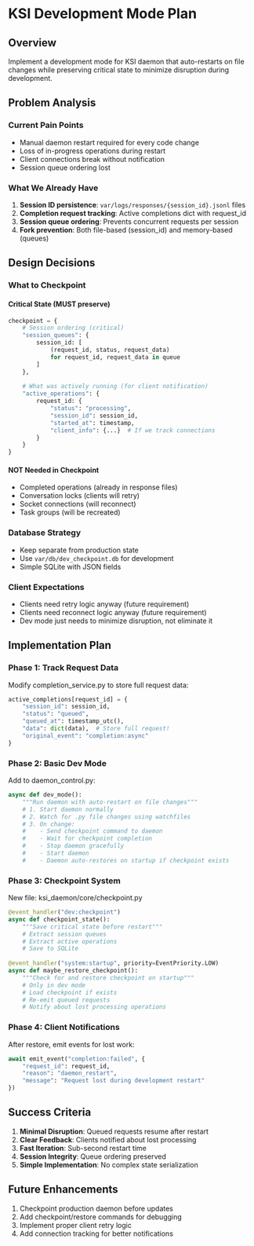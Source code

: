 # KSI Development Mode Plan

## Overview

Implement a development mode for KSI daemon that auto-restarts on file changes while preserving critical state to minimize disruption during development.

## Problem Analysis

### Current Pain Points
- Manual daemon restart required for every code change
- Loss of in-progress operations during restart
- Client connections break without notification
- Session queue ordering lost

### What We Already Have
1. **Session ID persistence**: `var/logs/responses/{session_id}.jsonl` files
2. **Completion request tracking**: Active completions dict with request_id
3. **Session queue ordering**: Prevents concurrent requests per session
4. **Fork prevention**: Both file-based (session_id) and memory-based (queues)

## Design Decisions

### What to Checkpoint

#### Critical State (MUST preserve)
```python
checkpoint = {
    # Session ordering (critical)
    "session_queues": {
        session_id: [
            (request_id, status, request_data)
            for request_id, request_data in queue
        ]
    },
    
    # What was actively running (for client notification)
    "active_operations": {
        request_id: {
            "status": "processing",
            "session_id": session_id,
            "started_at": timestamp,
            "client_info": {...}  # If we track connections
        }
    }
}
```

#### NOT Needed in Checkpoint
- Completed operations (already in response files)
- Conversation locks (clients will retry)
- Socket connections (will reconnect)
- Task groups (will be recreated)

### Database Strategy
- Keep separate from production state
- Use `var/db/dev_checkpoint.db` for development
- Simple SQLite with JSON fields

### Client Expectations
- Clients need retry logic anyway (future requirement)
- Clients need reconnect logic anyway (future requirement)
- Dev mode just needs to minimize disruption, not eliminate it

## Implementation Plan

### Phase 1: Track Request Data
Modify completion_service.py to store full request data:
```python
active_completions[request_id] = {
    "session_id": session_id,
    "status": "queued",
    "queued_at": timestamp_utc(),
    "data": dict(data),  # Store full request!
    "original_event": "completion:async"
}
```

### Phase 2: Basic Dev Mode
Add to daemon_control.py:
```python
async def dev_mode():
    """Run daemon with auto-restart on file changes"""
    # 1. Start daemon normally
    # 2. Watch for .py file changes using watchfiles
    # 3. On change:
    #    - Send checkpoint command to daemon
    #    - Wait for checkpoint completion
    #    - Stop daemon gracefully
    #    - Start daemon
    #    - Daemon auto-restores on startup if checkpoint exists
```

### Phase 3: Checkpoint System
New file: ksi_daemon/core/checkpoint.py
```python
@event_handler("dev:checkpoint")
async def checkpoint_state():
    """Save critical state before restart"""
    # Extract session queues
    # Extract active operations
    # Save to SQLite
    
@event_handler("system:startup", priority=EventPriority.LOW)
async def maybe_restore_checkpoint():
    """Check for and restore checkpoint on startup"""
    # Only in dev mode
    # Load checkpoint if exists
    # Re-emit queued requests
    # Notify about lost processing operations
```

### Phase 4: Client Notifications
After restore, emit events for lost work:
```python
await emit_event("completion:failed", {
    "request_id": request_id,
    "reason": "daemon_restart",
    "message": "Request lost during development restart"
})
```

## Success Criteria

1. **Minimal Disruption**: Queued requests resume after restart
2. **Clear Feedback**: Clients notified about lost processing
3. **Fast Iteration**: Sub-second restart time
4. **Session Integrity**: Queue ordering preserved
5. **Simple Implementation**: No complex state serialization

## Future Enhancements

1. Checkpoint production daemon before updates
2. Add checkpoint/restore commands for debugging
3. Implement proper client retry logic
4. Add connection tracking for better notifications